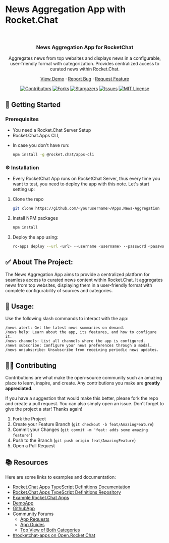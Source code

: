 # News Aggregation App with Rocket.Chat

<br />

<div align="center">
  <h3 align="center">News Aggregation App for RocketChat</h3>
  <p>Aggregates news from top websites and displays news in a configurable, user-friendly format with categorization. Provides centralized access to curated news within Rocket.Chat.</p>

  <p align="center">
    <a href="https://github.com/RocketChat/Apps.News-Aggregation">View Demo</a>
    ·
    <a href="https://github.com/RocketChat/Apps.News-Aggregation/issues">Report Bug</a>
    ·
    <a href="https://github.com/RocketChat/Apps.News-Aggregation/issues">Request Feature</a>
  </p>
</div>

<div align="center">

[![Contributors][contributors-shield]][contributors-url]
[![Forks][forks-shield]][forks-url]
[![Stargazers][stars-shield]][stars-url]
[![Issues][issues-shield]][issues-url]
[![MIT License][license-shield]][license-url]

</div>

## 📜 Getting Started

### Prerequisites

- You need a Rocket.Chat Server Setup
- Rocket.Chat.Apps CLI,

* In case you don't have run:
  ```sh
  npm install -g @rocket.chat/apps-cli
  ```

### ⚙️ Installation

- Every RocketChat App runs on RocketChat Server, thus every time you want to test, you need to deploy the app with this note. Let's start setting up:

1. Clone the repo
   ```sh
   git clone https://github.com/<yourusername>/Apps.News-Aggregation
   ```
2. Install NPM packages
   ```sh
   npm install
   ```
3. Deploy the app using:

   ```sh
   rc-apps deploy --url <url> --username <username> --password <password>
   ```

<!-- ABOUT THE PROJECT -->

## ✅ About The Project:

The News Aggregation App aims to provide a centralized platform for seamless access to curated news content within Rocket.Chat. It aggregates news from top websites, displaying them in a user-friendly format with complete configurability of sources and categories.

## 🚀 Usage:

Use the following slash commands to interact with the app:

```
/news alert: Get the latest news summaries on demand.
/news help: Learn about the app, its features, and how to configure it.
/news channels: List all channels where the app is configured.
/news subscribe: Configure your news preferences through a modal.
/news unsubscribe: Unsubscribe from receiving periodic news updates.
```

## 🧑‍💻 Contributing

Contributions are what make the open-source community such an amazing place to learn, inspire, and create. Any contributions you make are **greatly appreciated**.

If you have a suggestion that would make this better, please fork the repo and create a pull request. You can also simply open an issue.
Don't forget to give the project a star! Thanks again!

1. Fork the Project
2. Create your Feature Branch (`git checkout -b feat/AmazingFeature`)
3. Commit your Changes (`git commit -m 'feat: adds some amazing feature'`)
4. Push to the Branch (`git push origin feat/AmazingFeature`)
5. Open a Pull Request

## 📚 Resources

Here are some links to examples and documentation:

- [Rocket.Chat Apps TypeScript Definitions Documentation](https://rocketchat.github.io/Rocket.Chat.Apps-engine/)
- [Rocket.Chat Apps TypeScript Definitions Repository](https://github.com/RocketChat/Rocket.Chat.Apps-engine)
- [Example Rocket.Chat Apps](https://github.com/graywolf336/RocketChatApps)
- [DemoApp](https://github.com/RocketChat/Rocket.Chat.Demo.App)
- [GithubApp](https://github.com/RocketChat/Apps.Github22)
- Community Forums
  - [App Requests](https://forums.rocket.chat/c/rocket-chat-apps/requests)
  - [App Guides](https://forums.rocket.chat/c/rocket-chat-apps/guides)
  - [Top View of Both Categories](https://forums.rocket.chat/c/rocket-chat-apps)
- [#rocketchat-apps on Open.Rocket.Chat](https://open.rocket.chat/channel/rocketchat-apps)

<!-- MARKDOWN LINKS & IMAGES -->
<!-- https://www.markdownguide.org/basic-syntax/#reference-style-links -->

[contributors-shield]: https://img.shields.io/github/contributors/RocketChat/Apps.News-Aggregation?style=for-the-badge
[contributors-url]: https://github.com/RocketChat/Apps.News-Aggregation/graphs/contributors
[forks-shield]: https://img.shields.io/github/forks/RocketChat/Apps.News-Aggregation?style=for-the-badge
[forks-url]: https://github.com/RocketChat/Apps.News-Aggregation/network/members
[stars-shield]: https://img.shields.io/github/stars/RocketChat/Apps.News-Aggregation?style=for-the-badge
[stars-url]: https://github.com/RocketChat/Apps.News-Aggregation/stargazers
[issues-shield]: https://img.shields.io/github/issues/RocketChat/Apps.News-Aggregation?style=for-the-badge
[issues-url]: https://github.com/RocketChat/Apps.News-Aggregation/issues
[license-shield]: https://img.shields.io/github/license/RocketChat/Apps.News-Aggregation?style=for-the-badge
[license-url]: https://github.com/RocketChat/Apps.News-Aggregation/blob/master/LICENSE.txt

